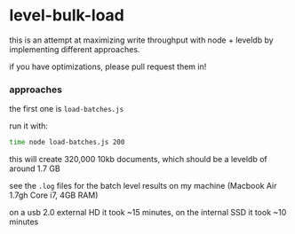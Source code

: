 # level-bulk-load

this is an attempt at maximizing write throughput with node + leveldb by implementing different approaches.

if you have optimizations, please pull request them in!

### approaches

the first one is `load-batches.js`

run it with:

```sh
time node load-batches.js 200
```

this will create 320,000 10kb documents, which should be a leveldb of around 1.7 GB

see the `.log` files for the batch level results on my machine (Macbook Air 1.7gh Core i7, 4GB RAM)

on a usb 2.0 external HD it took ~15 minutes, on the internal SSD it took ~10 minutes
